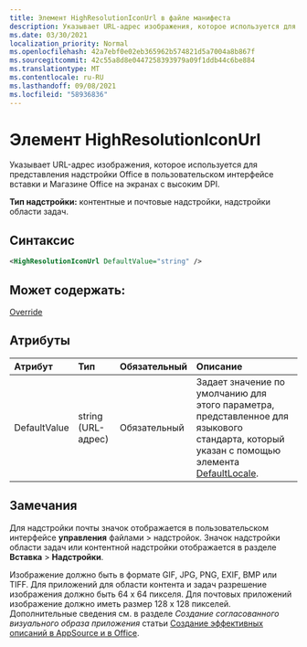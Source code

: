 ```yaml
---
title: Элемент HighResolutionIconUrl в файле манифеста
description: Указывает URL-адрес изображения, которое используется для представления надстройки Office в пользовательском интерфейсе вставки и Магазине Office на экранах с высоким DPI.
ms.date: 03/30/2021
localization_priority: Normal
ms.openlocfilehash: 42a7ebf0e02eb365962b574821d5a7004a8b867f
ms.sourcegitcommit: 42c55a8d8e0447258393979a09f1ddb44c6be884
ms.translationtype: MT
ms.contentlocale: ru-RU
ms.lasthandoff: 09/08/2021
ms.locfileid: "58936836"
---
```

# <a name="highresolutioniconurl-element"></a>Элемент HighResolutionIconUrl

Указывает URL-адрес изображения, которое используется для представления надстройки Office в пользовательском интерфейсе вставки и Магазине Office на экранах с высоким DPI.

**Тип надстройки:** контентные и почтовые надстройки, надстройки области задач.

## <a name="syntax"></a>Синтаксис

```XML
<HighResolutionIconUrl DefaultValue="string" />
```

## <a name="can-contain"></a>Может содержать:

[Override](override.md)

## <a name="attributes"></a>Атрибуты

|Атрибут|Тип|Обязательный|Описание|
|:-----|:-----|:-----|:-----|
|DefaultValue|string (URL-адрес)|Обязательный|Задает значение по умолчанию для этого параметра, представленное для языкового стандарта, который указан с помощью элемента [DefaultLocale](defaultlocale.md).|

## <a name="remarks"></a>Замечания

Для надстройки почты значок отображается в пользовательском интерфейсе **управления** файлами  >   надстройок. Значок надстройки области задач или контентной надстройки отображается в разделе **Вставка** > **Надстройки**.

Изображение должно быть в формате GIF, JPG, PNG, EXIF, BMP или TIFF. Для приложений для области контента и задач разрешение изображения должно быть 64 x 64 пикселя. Для почтовых приложений изображение должно иметь размер 128 x 128 пикселей. Дополнительные сведения см. в разделе _Создание согласованного визуального образа приложения_ статьи [Создание эффективных описаний в AppSource и в Office](/office/dev/store/create-effective-office-store-listings#create-a-consistent-visual-identity).
